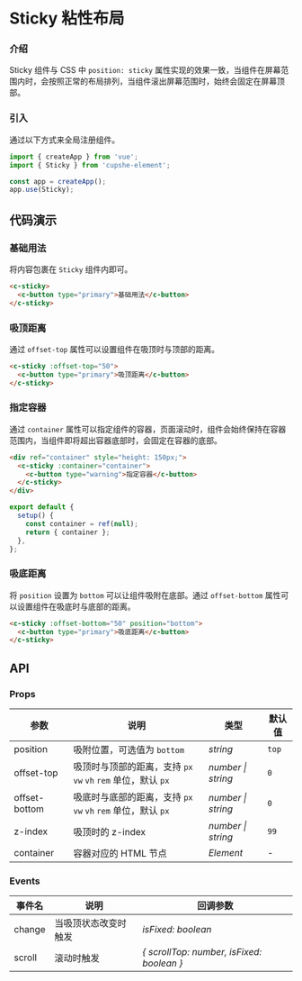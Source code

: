 # Sticky 粘性布局

### 介绍

Sticky 组件与 CSS 中 `position: sticky` 属性实现的效果一致，当组件在屏幕范围内时，会按照正常的布局排列，当组件滚出屏幕范围时，始终会固定在屏幕顶部。

### 引入

通过以下方式来全局注册组件。

```js
import { createApp } from 'vue';
import { Sticky } from 'cupshe-element';

const app = createApp();
app.use(Sticky);
```

## 代码演示

### 基础用法

将内容包裹在 `Sticky` 组件内即可。

```html
<c-sticky>
  <c-button type="primary">基础用法</c-button>
</c-sticky>
```

### 吸顶距离

通过 `offset-top` 属性可以设置组件在吸顶时与顶部的距离。

```html
<c-sticky :offset-top="50">
  <c-button type="primary">吸顶距离</c-button>
</c-sticky>
```

### 指定容器

通过 `container` 属性可以指定组件的容器，页面滚动时，组件会始终保持在容器范围内，当组件即将超出容器底部时，会固定在容器的底部。

```html
<div ref="container" style="height: 150px;">
  <c-sticky :container="container">
    <c-button type="warning">指定容器</c-button>
  </c-sticky>
</div>
```

```js
export default {
  setup() {
    const container = ref(null);
    return { container };
  },
};
```

### 吸底距离

将 `position` 设置为 `bottom` 可以让组件吸附在底部。通过 `offset-bottom` 属性可以设置组件在吸底时与底部的距离。

```html
<c-sticky :offset-bottom="50" position="bottom">
  <c-button type="primary">吸底距离</c-button>
</c-sticky>
```

## API

### Props

| 参数          | 说明                                                          | 类型               | 默认值 |
| ------------- | ------------------------------------------------------------- | ------------------ | ------ |
| position      | 吸附位置，可选值为 `bottom`                                   | _string_           | `top`  |
| offset-top    | 吸顶时与顶部的距离，支持 `px` `vw` `vh` `rem` 单位，默认 `px` | _number \| string_ | `0`    |
| offset-bottom | 吸底时与底部的距离，支持 `px` `vw` `vh` `rem` 单位，默认 `px` | _number \| string_ | `0`    |
| z-index       | 吸顶时的 z-index                                              | _number \| string_ | `99`   |
| container     | 容器对应的 HTML 节点                                          | _Element_          | -      |

### Events

| 事件名 | 说明                 | 回调参数                                  |
| ------ | -------------------- | ----------------------------------------- |
| change | 当吸顶状态改变时触发 | _isFixed: boolean_                        |
| scroll | 滚动时触发           | _{ scrollTop: number, isFixed: boolean }_ |
